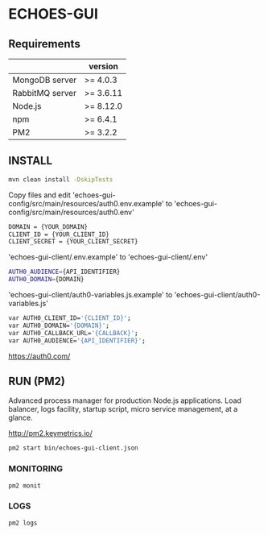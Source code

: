 # ECHOES-GUI

## Requirements

|                   |      version    | 
|-------------------|-----------------|
|MongoDB server     |   >= 4.0.3      |
|RabbitMQ server    |   >= 3.6.11     |
|Node.js            |   >= 8.12.0     |
|npm                |   >= 6.4.1      |
|PM2                |   >= 3.2.2      |

## INSTALL

```bash
mvn clean install -DskipTests 
```

Copy files and edit 'echoes-gui-config/src/main/resources/auth0.env.example' to 'echoes-gui-config/src/main/resources/auth0.env'

```bash
DOMAIN = {YOUR_DOMAIN}
CLIENT_ID = {YOUR_CLIENT_ID}
CLIENT_SECRET = {YOUR_CLIENT_SECRET}

```
'echoes-gui-client/.env.example' to 'echoes-gui-client/.env'

```bash
AUTH0_AUDIENCE={API_IDENTIFIER}
AUTH0_DOMAIN={DOMAIN}
```

'echoes-gui-client/auth0-variables.js.example' to 'echoes-gui-client/auth0-variables.js'

```bash
var AUTH0_CLIENT_ID='{CLIENT_ID}'; 
var AUTH0_DOMAIN='{DOMAIN}'; 
var AUTH0_CALLBACK_URL='{CALLBACK}';
var AUTH0_AUDIENCE='{API_IDENTIFIER}';
```

https://auth0.com/


## RUN (PM2)

Advanced process manager for production Node.js applications. Load balancer, logs facility, startup script, micro service management, at a glance.

http://pm2.keymetrics.io/

```bash
pm2 start bin/echoes-gui-client.json
```

### MONITORING

```bash
pm2 monit
```

### LOGS

```bash
pm2 logs
```

